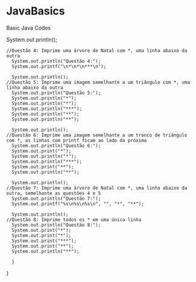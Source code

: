 # JavaBasics
Basic Java Codes

System.out.println();

    //Questão 4: Imprime uma árvore de Natal com *, uma linha abaixo da outra
      System.out.println("Questão 4:");
      System.out.printf("\n*\n*\n***\n");

      System.out.println();
    //Questão 5: Imprime uma imagem semelhante a um triângulo com *, uma linha abaixo da outra
      System.out.println("Questão 5:");
      System.out.println("*");
      System.out.println("*");
      System.out.println("***");
      System.out.println("**");
      System.out.println("**");

      System.out.println();
    //Questão 6: Imprime uma imagem semelhante a um tronco de triângulo com *, as linhas com printf ficam ao lado da próxima
      System.out.println("Questão 6:");
      System.out.print("*");
      System.out.println("*");
      System.out.println("***");
      System.out.print("**");
      System.out.println("**");

      System.out.println();
    //Questão 7: Imprime uma árvore de Natal com *, uma linha abaixo da outra, semelhante as questões 4 e 5
      System.out.println("Questão 7:");
      System.out.printf("%s\n%s\n%s\n", "", "*", "**");
      
      System.out.println();
    //Questão 8: Imprime todos os * em uma única linha
      System.out.println("Questão 8:");
      System.out.print("*");
      System.out.print("*");
      System.out.print("***");
      System.out.print("**");
      System.out.println("**");
      
      }
}
